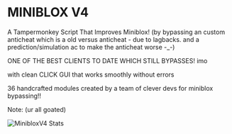 # MINIBLOX V4
A Tampermonkey Script That Improves Miniblox! (by bypassing an custom anticheat which is a old versus anticheat - due to lagbacks. and a prediction/simulation ac to make the anticheat worse -_-)

ONE OF THE BEST CLIENTS TO DATE WHICH STILL BYPASSES! imo

with clean CLICK GUI that works smoothly without errors

36 handcrafted modules created by a team of clever devs for miniblox bypassing!!

Note: (ur all goated)

![MinibloxV4 Stats](https://gitmystat.vercel.app/repo?theme=dino&username=ModuleMaster64&repo=MinibloxV4)
